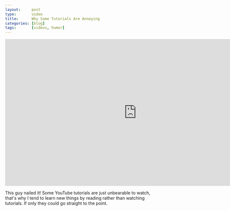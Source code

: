 ```yaml
---
layout:     post
type:       video
title:      Why Some Tutorials Are Annoying
categories: [blog]
tags:       [videos, humor]
---
```


<div class="video-container">
	<iframe width="853" height="480" src="https://www.youtube-nocookie.com/embed/9bUtZzi6hag?rel=0&amp;showinfo=0" frameborder="0" allowfullscreen></iframe>
</div>

This guy nailed it! Some YouTube tutorials are just unbearable to watch, that's why I tend to learn new things by reading rather than watching tutorials. If only they could go straight to the point.
